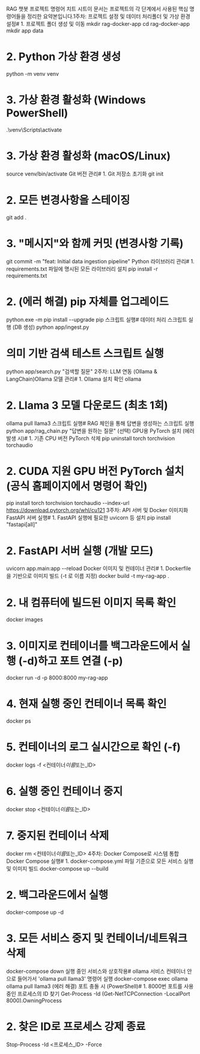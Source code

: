 RAG 챗봇 프로젝트 명령어 치트 시트이 문서는 프로젝트의 각 단계에서 사용된 핵심 명령어들을 정리한 요약본입니다.1주차: 프로젝트 설정 및 데이터 처리폴더 및 가상 환경 설정# 1. 프로젝트 폴더 생성 및 이동
mkdir rag-docker-app
cd rag-docker-app
mkdir app data

# 2. Python 가상 환경 생성

python -m venv venv

# 3. 가상 환경 활성화 (Windows PowerShell)

.\venv\Scripts\activate

# 3. 가상 환경 활성화 (macOS/Linux)

source venv/bin/activate
Git 버전 관리# 1. Git 저장소 초기화
git init

# 2. 모든 변경사항을 스테이징

git add .

# 3. "메시지"와 함께 커밋 (변경사항 기록)

git commit -m "feat: Initial data ingestion pipeline"
Python 라이브러리 관리# 1. requirements.txt 파일에 명시된 모든 라이브러리 설치
pip install -r requirements.txt

# 2. (에러 해결) pip 자체를 업그레이드

python.exe -m pip install --upgrade pip
스크립트 실행# 데이터 처리 스크립트 실행 (DB 생성)
python app/ingest.py

# 의미 기반 검색 테스트 스크립트 실행

python app/search.py "검색할 질문"
2주차: LLM 연동 (Ollama & LangChain)Ollama 모델 관리# 1. Ollama 설치 확인
ollama

# 2. Llama 3 모델 다운로드 (최초 1회)

ollama pull llama3
스크립트 실행# RAG 체인을 통해 답변을 생성하는 스크립트 실행
python app/rag_chain.py "답변을 원하는 질문"
(선택) GPU용 PyTorch 설치 (에러 발생 시)# 1. 기존 CPU 버전 PyTorch 삭제
pip uninstall torch torchvision torchaudio

# 2. CUDA 지원 GPU 버전 PyTorch 설치 (공식 홈페이지에서 명령어 확인)

pip install torch torchvision torchaudio --index-url https://download.pytorch.org/whl/cu121
3주차: API 서버 및 Docker 이미지화FastAPI 서버 실행# 1. FastAPI 실행에 필요한 uvicorn 등 설치
pip install "fastapi[all]"

# 2. FastAPI 서버 실행 (개발 모드)

uvicorn app.main:app --reload
Docker 이미지 및 컨테이너 관리# 1. Dockerfile을 기반으로 이미지 빌드 (-t 로 이름 지정)
docker build -t my-rag-app .

# 2. 내 컴퓨터에 빌드된 이미지 목록 확인

docker images

# 3. 이미지로 컨테이너를 백그라운드에서 실행 (-d)하고 포트 연결 (-p)

docker run -d -p 8000:8000 my-rag-app

# 4. 현재 실행 중인 컨테이너 목록 확인

docker ps

# 5. 컨테이너의 로그 실시간으로 확인 (-f)

docker logs -f <컨테이너*이름*또는\_ID>

# 6. 실행 중인 컨테이너 중지

docker stop <컨테이너*이름*또는\_ID>

# 7. 중지된 컨테이너 삭제

docker rm <컨테이너*이름*또는\_ID>
4주차: Docker Compose로 시스템 통합Docker Compose 실행# 1. docker-compose.yml 파일 기준으로 모든 서비스 실행 및 이미지 빌드
docker-compose up --build

# 2. 백그라운드에서 실행

docker-compose up -d

# 3. 모든 서비스 중지 및 컨테이너/네트워크 삭제

docker-compose down
실행 중인 서비스와 상호작용# ollama 서비스 컨테이너 안으로 들어가서 'ollama pull llama3' 명령어 실행
docker-compose exec ollama ollama pull llama3
(에러 해결) 포트 충돌 시 (PowerShell)# 1. 8000번 포트를 사용 중인 프로세스의 ID 찾기
Get-Process -Id (Get-NetTCPConnection -LocalPort 8000).OwningProcess

# 2. 찾은 ID로 프로세스 강제 종료

Stop-Process -Id <프로세스\_ID> -Force
